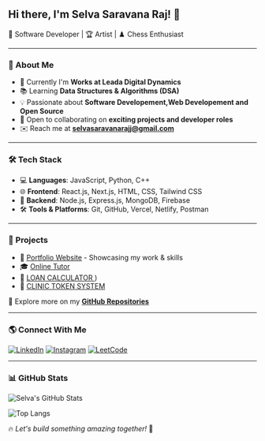 ## Hi there, I'm Selva Saravana Raj! 👋

🎨 Software Developer | 🏆 Artist | ♟️ Chess Enthusiast

---

### 🚀 About Me

- 🔭 Currently I'm **Works at Leada Digital Dynamics**
- 📚 Learning **Data Structures & Algorithms (DSA)**
- 💡 Passionate about **Software Developement,Web Developement and Open Source**
- 🤝 Open to collaborating on **exciting projects and developer roles**
- ✉️ Reach me at **selvasaravanarajj@gmail.com**

---

### 🛠️ Tech Stack

- 💻 **Languages**: JavaScript, Python, C++
- 🌐 **Frontend**: React.js, Next.js, HTML, CSS, Tailwind CSS
- 🔧 **Backend**: Node.js, Express.js, MongoDB, Firebase
- 🛠️ **Tools & Platforms**: Git, GitHub, Vercel, Netlify, Postman

---

### 📌 Projects

- 🔗 [Portfolio Website](https://selva-portfolio.vercel.app/) - Showcasing my work & skills
- 🎓 [Online Tutor](https://online-tutor-7f7o-lcp52hrfb-selvasaravanarajs-projects.vercel.app/)
- 🔗 [LOAN CALCULATOR ](https://loan-calculator-ruby.vercel.app/))
- 🔗 [CLINIC TOKEN SYSTEM](https://nvron-clinic-management-client.vercel.app/) 



📌 Explore more on my **[GitHub Repositories](https://github.com/selvasaravanaraj?tab=repositories)**

---

### 🌎 Connect With Me

[![LinkedIn](https://img.shields.io/badge/LinkedIn-blue?style=for-the-badge&logo=linkedin)](https://www.linkedin.com/in/selva-saravana-raj-j) 
[![Instagram](https://img.shields.io/badge/Instagram-E4405F?style=for-the-badge&logo=instagram&logoColor=white)](https://www.instagram.com/_selva_007___)
[![LeetCode](https://img.shields.io/badge/LeetCode-FFA116?style=for-the-badge&logo=leetcode&logoColor=black)](https://leetcode.com/u/selvaleetcode007/)

---

### 📊 GitHub Stats

![Selva's GitHub Stats](https://github-readme-stats.vercel.app/api?username=selvasaravanaraj&show_icons=true&theme=radical)

![Top Langs](https://github-readme-stats.vercel.app/api/top-langs/?username=selvasaravanaraj&layout=compact&theme=radical)

🔥 *Let's build something amazing together!* 🚀

